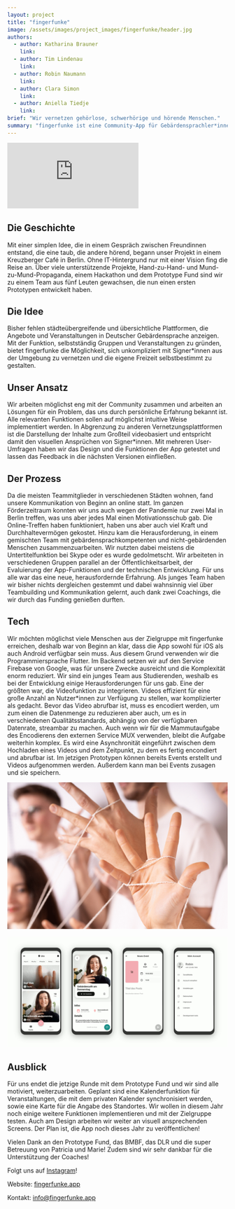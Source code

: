 ```yaml
---
layout: project
title: "fingerfunke"
image: /assets/images/project_images/fingerfunke/header.jpg
authors:
  - author: Katharina Brauner
    link: 
  - author: Tim Lindenau
    link: 
  - author: Robin Naumann
    link: 
  - author: Clara Simon
    link: 
  - author: Aniella Tiedje
    link:  
brief: "Wir vernetzen gehörlose, schwerhörige und hörende Menschen."
summary: "fingerfunke ist eine Community-App für Gebärdensprachler*innen."
---
```


<div class="iframe-container">
    <iframe src="https://www.youtube-nocookie.com/embed/w_r1zKVNIc4" frameborder="0" allow="accelerometer; autoplay; encrypted-media; gyroscope; picture-in-picture" allowfullscreen></iframe>
</div>

## Die Geschichte

Mit einer simplen Idee, die in einem Gespräch zwischen Freundinnen entstand, die eine taub, die andere hörend, begann unser Projekt in einem Kreuzberger Café in Berlin. Ohne IT-Hintergrund nur mit einer Vision fing die Reise an. Über viele unterstützende Projekte, Hand-zu-Hand- und Mund-zu-Mund-Propaganda, einem Hackathon und dem Prototype Fund sind wir zu einem Team aus fünf Leuten gewachsen, die nun einen ersten Prototypen entwickelt haben.

## Die Idee

Bisher fehlen städteübergreifende und übersichtliche Plattformen, die Angebote und Veranstaltungen in Deutscher Gebärdensprache anzeigen. Mit der Funktion, selbstständig Gruppen und Veranstaltungen zu gründen, bietet fingerfunke die Möglichkeit, sich unkompliziert mit Signer*innen aus der Umgebung zu vernetzen und die eigene Freizeit selbstbestimmt zu gestalten.

## Unser Ansatz

Wir arbeiten möglichst eng mit der Community zusammen und arbeiten an Lösungen für ein Problem, das uns durch persönliche Erfahrung bekannt ist. Alle relevanten Funktionen sollen auf möglichst intuitive Weise implementiert werden. In Abgrenzung zu anderen Vernetzungsplattformen ist die Darstellung der Inhalte zum Großteil videobasiert und entspricht damit den visuellen Ansprüchen von Signer*innen. Mit mehreren User-Umfragen haben wir das Design und die Funktionen der App getestet und lassen das Feedback in die nächsten Versionen einfließen.  

## Der Prozess

Da die meisten Teammitglieder in verschiedenen Städten wohnen, fand unsere Kommunikation von Beginn an online statt. Im ganzen Förderzeitraum konnten wir uns auch wegen der Pandemie nur zwei Mal in Berlin treffen, was uns aber jedes Mal einen Motivationsschub gab. Die Online-Treffen haben funktioniert, haben uns aber auch viel Kraft und Durchhaltevermögen gekostet. Hinzu kam die Herausforderung, in einem gemischten Team mit gebärdensprachkompetenten und nicht-gebärdenden Menschen zusammenzuarbeiten. Wir nutzten dabei meistens die Untertitelfunktion bei Skype oder es wurde gedolmetscht. Wir arbeiteten in verschiedenen Gruppen parallel an der Öffentlichkeitsarbeit, der Evaluierung der App-Funktionen und der technischen Entwicklung. Für uns alle war das eine neue, herausfordernde Erfahrung. Als junges Team haben wir bisher nichts dergleichen gestemmt und dabei wahnsinnig viel über Teambuilding und Kommunikation gelernt, auch dank zwei Coachings, die wir durch das Funding genießen durften.

## Tech

Wir möchten möglichst viele Menschen aus der Zielgruppe mit fingerfunke erreichen, deshalb war von Beginn an klar, dass die App sowohl für iOS als auch Android verfügbar sein muss. Aus diesem Grund verwenden wir die Programmiersprache Flutter. Im Backend setzen wir auf den Service Firebase von Google, was für unsere Zwecke ausreicht und die Komplexität enorm reduziert. Wir sind ein junges Team aus Studierenden, weshalb es bei der Entwicklung einige Herausforderungen für uns gab. Eine der größten war, die Videofunktion zu integrieren. Videos effizient für eine große Anzahl an Nutzer\*innen zur Verfügung zu stellen, war komplizierter als gedacht. Bevor das Video abrufbar ist, muss es encodiert werden, um zum einen die Datenmenge zu reduzieren aber auch, um es in verschiedenen Qualitätsstandards, abhängig von der verfügbaren Datenrate, streambar zu machen. Auch wenn wir für die Mammutaufgabe des Encodierens den externen Service MUX verwenden, bleibt die Aufgabe weiterhin komplex. Es wird eine Asynchronität eingeführt zwischen dem Hochladen eines Videos und dem Zeitpunkt, zu dem es fertig encondiert und abrufbar ist. Im jetzigen Prototypen können bereits Events erstellt und Videos aufgenommen werden. Außerdem kann man bei Events zusagen und sie speichern.

![fingerfunke](/assets/images/project_images/fingerfunke/FingerfunkeBild.gif)

![Screenshot der App](/assets/images/project_images/fingerfunke/app_screenshots.gif)

## Ausblick

Für uns endet die jetzige Runde mit dem Prototype Fund und wir sind alle motiviert, weiterzuarbeiten. Geplant sind eine Kalenderfunktion für Veranstaltungen, die mit dem privaten Kalender synchronisiert werden, sowie eine Karte für die Angabe des Standortes. Wir wollen in diesem Jahr noch einige weitere Funktionen implementieren und mit der Zielgruppe testen. Auch am Design arbeiten wir weiter an visuell ansprechenden Screens. Der Plan ist, die App noch dieses Jahr zu veröffentlichen!

Vielen Dank an den Prototype Fund, das BMBF, das DLR und die super Betreuung von Patricia und Marie! Zudem sind wir sehr dankbar für die Unterstützung der Coaches!

Folgt uns auf [Instagram](https://www.instagram.com/fingerfunke)!

Website: [fingerfunke.app](https://fingerfunke.app)

Kontakt: [info@fingerfunke.app](mailto:info@fingerfunke.app)

